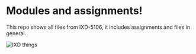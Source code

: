 # Modules and assignments!

This repo shows all files from IXD-5106, it includes assignments and files in general.

![IXD things](https://i.chzbgr.com/full/9808742656/hE0A49293/animal-designers-look-have-similar-ideas-no-stole-my-idea-programmers-man-stole-code-s-not-my-code)
